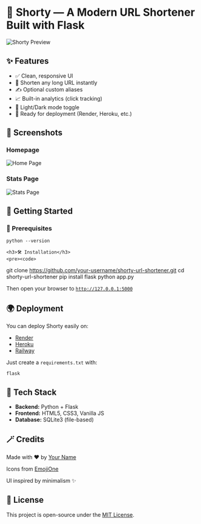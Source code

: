   
</head>
<body>

  <h1>🔗 Shorty — A Modern URL Shortener Built with Flask</h1>
  <img src="screenshots/shorty-preview.png" alt="Shorty Preview" class="screenshot">

  <div class="section">
    <h2>✨ Features</h2>
    <ul class="feature-list">
      <li>✅ Clean, responsive UI</li>
      <li>🔗 Shorten any long URL instantly</li>
      <li>✍️ Optional custom aliases</li>
      <li>📈 Built-in analytics (click tracking)</li>
      <li>🌙 Light/Dark mode toggle</li>
      <li>🚀 Ready for deployment (Render, Heroku, etc.)</li>
    </ul>
  </div>

  <div class="section">
    <h2>📸 Screenshots</h2>
    <h3>Homepage</h3>
    <img src="screenshots/home.png" alt="Home Page" class="screenshot">
    <h3>Stats Page</h3>
    <img src="screenshots/stats.png" alt="Stats Page" class="screenshot">
  </div>

  <div class="section">
    <h2>🚀 Getting Started</h2>
    <h3>🔧 Prerequisites</h3>
    <pre><code>python --version</code></pre>

    <h3>🛠️ Installation</h3>
    <pre><code>
git clone https://github.com/your-username/shorty-url-shortener.git
cd shorty-url-shortener
pip install flask
python app.py
    </code></pre>
    <p>Then open your browser to <code>http://127.0.0.1:5000</code></p>
  </div>

  <div class="section">
    <h2>🌍 Deployment</h2>
    <p>You can deploy Shorty easily on:</p>
    <ul>
      <li><a href="https://render.com">Render</a></li>
      <li><a href="https://heroku.com">Heroku</a></li>
      <li><a href="https://railway.app">Railway</a></li>
    </ul>
    <p>Just create a <code>requirements.txt</code> with:</p>
    <pre><code>flask</code></pre>
  </div>

  <div class="section">
    <h2>🧠 Tech Stack</h2>
    <ul>
      <li><strong>Backend:</strong> Python + Flask</li>
      <li><strong>Frontend:</strong> HTML5, CSS3, Vanilla JS</li>
      <li><strong>Database:</strong> SQLite3 (file-based)</li>
    </ul>
  </div>

  <div class="section">
    <h2>🪄 Credits</h2>
    <p>Made with ❤️ by <a href="https://github.com/your-username">Your Name</a></p>
    <p>Icons from <a href="https://emojione.com">EmojiOne</a></p>
    <p>UI inspired by minimalism ✨</p>
  </div>

  <div class="section">
    <h2>📜 License</h2>
    <p>This project is open-source under the <a href="#">MIT License</a>.</p>
  </div>

</body>
</html>
